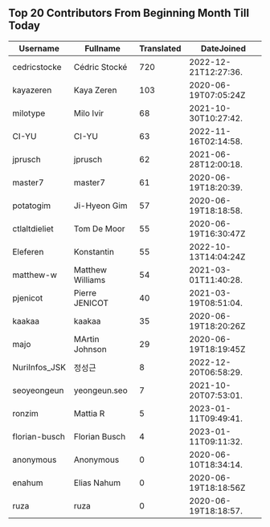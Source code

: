 ## Top 20 Contributors From Beginning Month Till Today ##
|Username|Fullname|Translated|DateJoined|
|--------|--------|----------|----------|
|cedricstocke|Cédric Stocké|720|2022-12-21T12:27:36.|
|kayazeren|Kaya Zeren|103|2020-06-19T07:05:24Z|
|milotype|Milo Ivir|68|2021-10-30T10:27:42.|
|CI-YU|CI-YU|63|2022-11-16T02:14:58.|
|jprusch|jprusch|62|2021-06-28T12:00:18.|
|master7|master7|61|2020-06-19T18:20:39.|
|potatogim|Ji-Hyeon Gim|57|2020-06-19T18:18:58.|
|ctlaltdieliet|Tom De Moor|55|2020-06-19T16:30:47Z|
|Eleferen|Konstantin|55|2022-10-13T14:04:24Z|
|matthew-w|Matthew Williams|54|2021-03-01T11:40:28.|
|pjenicot|Pierre JENICOT|40|2021-03-19T08:51:04.|
|kaakaa|kaakaa|35|2020-06-19T18:20:26Z|
|majo|MArtin Johnson|29|2020-06-19T18:19:45Z|
|NuriInfos_JSK|정성근|8|2022-12-20T06:58:29.|
|seoyeongeun|yeongeun.seo|7|2021-10-20T07:53:01.|
|ronzim|Mattia R|5|2023-01-11T09:49:41.|
|florian-busch|Florian Busch|4|2023-01-11T09:11:32.|
|anonymous|Anonymous|0|2020-06-10T18:34:14.|
|enahum|Elias  Nahum|0|2020-06-19T18:18:56Z|
|ruza|ruza|0|2020-06-19T18:18:57.|
